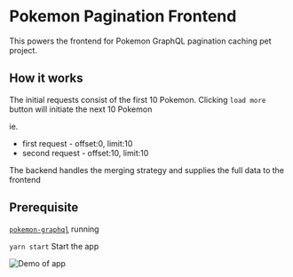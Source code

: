 # Pokemon Pagination Frontend

This powers the frontend for Pokemon GraphQL pagination caching pet project.

## How it works

The initial requests consist of the first 10 Pokemon. Clicking `load more` button will initiate the next 10 Pokemon

ie.

- first request - offset:0, limit:10
- second request - offset:10, limit:10

The backend handles the merging strategy and supplies the full data to the frontend

## Prerequisite

[`pokemon-graphql`](https://github.com/raphsutti/pokemon-graphql) running

`yarn start` Start the app

![Demo of app](./public/pokemon.gif)
